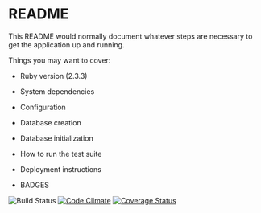 # README

This README would normally document whatever steps are necessary to get the
application up and running.

Things you may want to cover:

* Ruby version (2.3.3)

* System dependencies

* Configuration

* Database creation

* Database initialization

* How to run the test suite

* Deployment instructions

* BADGES

![Build Status](https://codeship.com/projects/a753a4f0-c569-0135-e201-52cd396eb599/status?branch=master)
[![Code Climate](https://codeclimate.com/github/marcos070/phillyunderground/badges/gpa.svg)](https://codeclimate.com/github/marcos070/phillyunderground)
[![Coverage Status](https://coveralls.io/repos/github/marcos070/phillyunderground/badge.svg?branch=master)](https://coveralls.io/github/marcos070/phillyunderground?branch=master)
